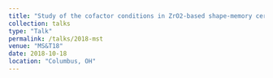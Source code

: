 ```yaml
---
title: "Study of the cofactor conditions in ZrO2-based shape-memory ceramics"
collection: talks
type: "Talk"
permalink: /talks/2018-mst
venue: "MS&T18"
date: 2018-10-18
location: "Columbus, OH"
---
```

